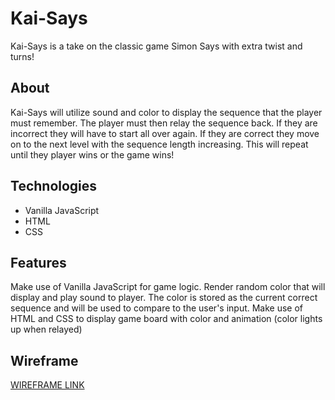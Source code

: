 # Kai-Says

 Kai-Says is a take on the classic game Simon Says with extra twist and turns!

## About
  Kai-Says will utilize sound and color to display the sequence that the player must remember. The player must then relay the sequence back. If they are incorrect they will have to start all over again. If they are correct they move on to the next level with the sequence length increasing. This will repeat until they player wins or the game wins!
  
## Technologies
  * Vanilla JavaScript
  * HTML 
  * CSS 
  
## Features
  Make use of Vanilla JavaScript for game logic. Render random color that will display and play sound to player. The color is stored as the current correct sequence and will be used to compare to the user's input.
  Make use of HTML and CSS to display game board with color and animation (color lights up when relayed)

## Wireframe
 [WIREFRAME LINK ](https://imgur.com/a/30K6dXi)


